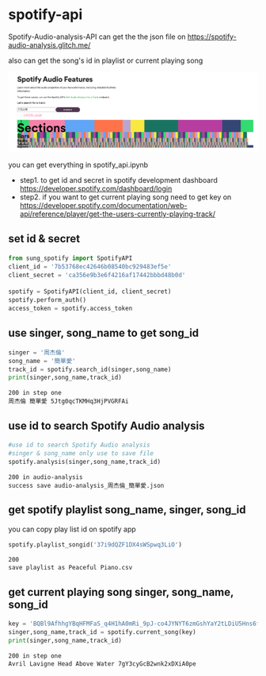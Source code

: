 # spotify-api
Spotify-Audio-analysis-API can get the the json file on https://spotify-audio-analysis.glitch.me/ <br>

also can get the song's id in playlist or current playing song

![GITHUB]( https://github.com/sungbohsun/Spotify-Audio-analysis-API/blob/main/SpotifyAudioAnalysis.png?raw=true "SpotifyAudioAnalysis.png")

you can get everything in spotify_api.ipynb

*  step1. to get id and secret in spotify development dashboard <br>
https://developer.spotify.com/dashboard/login
*  step2. if you want to get current playing song need to get key on <br>
https://developer.spotify.com/documentation/web-api/reference/player/get-the-users-currently-playing-track/


## set id & secret

```python
from sung_spotify import SpotifyAPI
client_id = '7b53768ec42646b08540bc929483ef5e'
client_secret = 'ca356e9b3e6f4216af17442bbbd48b0d'

spotify = SpotifyAPI(client_id, client_secret)
spotify.perform_auth()
access_token = spotify.access_token
```
    
## use singer, song_name to get song_id   

```python
singer = '周杰倫'
song_name = '簡單愛'
track_id = spotify.search_id(singer,song_name)
print(singer,song_name,track_id)
```
    200 in step one 
    周杰倫 簡單愛 5Jtg0qcTKMHq3HjPVGRFAi

## use id to search Spotify Audio analysis    
```python
#use id to search Spotify Audio analysis
#singer & song_name only use to save file
spotify.analysis(singer,song_name,track_id)
```
    200 in audio-analysis 
    success save audio-analysis_周杰倫_簡單愛.json
    
## get spotify playlist song_name, singer, song_id <br>
  you can copy play list id on spotify app
```python
spotify.playlist_songid('37i9dQZF1DX4sWSpwq3LiO')
```
    200 
    save playlist as Peaceful Piano.csv
## get current playing song singer, song_name, song_id
```python
key = 'BQBl9AfhhgYBqHFMFaS_q4H1hA0mRi_9pJ-co4JYNYT6zmGshYaY2tLDiU5Hns6f8DFLbZ6iz5oQKKXR8wKDjEIusoPiVI5HhRlxRLRqXo0dBYM8ixS7-qSyPgxcXSjcN4McpWWpCxRZvOPXh-ANzIPLTPzPwQ'
singer,song_name,track_id = spotify.current_song(key)
print(singer,song_name,track_id)
```
    200 in step one 
    Avril Lavigne Head Above Water 7gY3cyGcB2wnk2xDXiA0pe
